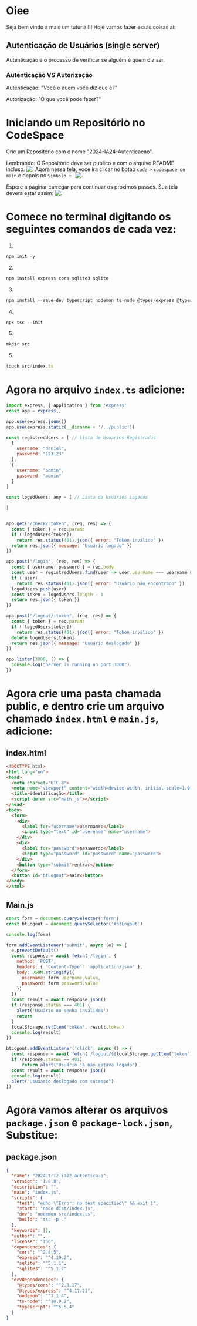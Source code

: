# Oiee
Seja bem vindo a mais um tuturial!!!
Hoje vamos fazer essas coisas ai:

## Autenticação de Usuários (single server)

Autenticação é o processo de verificar se alguém é quem diz ser. 

### Autenticação VS Autorização

Autenticação: "Você é quem você diz que é?"

Autorização: "O que você pode fazer?"


# Iniciando um Repositório  no CodeSpace
Crie um Repositório  com o nome "2024-IA24-Autenticacao".

Lembrando: O Repositório  deve ser publico e com o arquivo README incluso.
![.](https://raw.githubusercontent.com/Edson-Edu/2024-IA22-2TRI/main/img/criar_repositorio.PNG)
Agora nessa tela, voce ira clicar no botao `code` > `codespace on main` e depois no ``Simbolo + ``
![.](https://raw.githubusercontent.com/Edson-Edu/2024-IA22-2TRI/main/img/codespace.PNG)

Espere a paginar carregar para continuar os proximos passos. Sua tela devera estar assim:
 ![.](https://raw.githubusercontent.com/Edson-Edu/2024-IA22-2TRI/main/img/tela_inicial.PNG)


# Comece no terminal digitando os seguintes comandos de cada vez:

1)
````javascript
npm init -y
````

2)
````javascript
npm install express cors sqlite3 sqlite
````

3)
````javascript
npm install --save-dev typescript nodemon ts-node @types/express @types/cors
````

4)
````javascript
npx tsc --init
````

5)
````javascript
mkdir src
````

5)
````javascript
touch src/index.ts
````

# Agora no arquivo ``index.ts`` adicione:

````javascript
import express, { application } from 'express'
const app = express()

app.use(express.json())
app.use(express.static(__dirname + '/../public'))

const registredUsers = [ // Lista de Usuarios Registrados
  {
    username: "daniel",
    password: "123123"
  },
  {
    username: "admin",
    password: "admin"
  }
]

const logedUsers: any = [ // Lista de Usuarios Logados

]


app.get("/check/:token", (req, res) => {
  const { token } = req.params
  if (!logedUsers[token])
    return res.status(401).json({ error: "Token inválido" })
  return res.json({ message: "Usuário logado" })
})

app.post("/login", (req, res) => {
  const { username, password } = req.body
  const user = registredUsers.find(user => user.username === username && user.password === password)
  if (!user)
    return res.status(401).json({ error: "Usuário não encontrado" })
  logedUsers.push(user)
  const token = logedUsers.length - 1
  return res.json({ token })
})

app.post("/logout/:token", (req, res) => {
  const { token } = req.params
  if (!logedUsers[token])
    return res.status(401).json({ error: "Token inválido" })
  delete logedUsers[token]
  return res.json({ message: "Usuário deslogado" })
})

app.listen(3000, () => {
  console.log("Server is running on port 3000")
})
````
# Agora crie uma pasta chamada public, e dentro crie um arquivo chamado ``index.html`` e ``main.js``, adicione:

## index.html
````html
<!DOCTYPE html>
<html lang="en">
<head>
  <meta charset="UTF-8">
  <meta name="viewport" content="width=device-width, initial-scale=1.0">
  <title>identificação</title>
  <script defer src="main.js"></script>
</head>
<body>
  <form>
    <div>
      <label for="username">username:</label>
      <input type="text" id="username" name="username">
    </div>
    <div>
      <label for="password">password:</label>
      <input type="password" id="password" name="password">
    </div>
    <button type="submit">entrar</button>
  </form>
  <button id="btLogout">sair</button>
</body>
</html>
````

## Main.js
````javascript
const form = document.querySelector('form')
const btLogout = document.querySelector('#btLogout')

console.log(form)

form.addEventListener('submit', async (e) => {
  e.preventDefault()
  const response = await fetch('/login', {
    method: 'POST',
    headers: { 'Content-Type': 'application/json' },
    body: JSON.stringify({
      username: form.username.value,
      password: form.password.value
    })
  })
  const result = await response.json()
  if (response.status === 401) {
    alert('Usuário ou senha inválidos')
    return
  }
  localStorage.setItem('token', result.token)
  console.log(result)
})

btLogout.addEventListener('click', async () => {
  const response = await fetch(`/logout/${localStorage.getItem('token')}`, { method: 'POST' })
  if (response.status == 401)
      return alert("Usuário já não estava logado")
  const result = await response.json()
  console.log(result)
  alert("Usuaário deslogado com sucesso")
})
````

# Agora vamos alterar os arquivos ``package.json`` e ``package-lock.json``, Substitue:

## package.json

````json
{
  "name": "2024-tri2-ia22-autentica-o",
  "version": "1.0.0",
  "description": "",
  "main": "index.js",
  "scripts": {
    "test": "echo \"Error: no test specified\" && exit 1",
    "start": "node dist/index.js",
    "dev": "nodemon src/index.ts",
    "build": "tsc -p ."
  },
  "keywords": [],
  "author": "",
  "license": "ISC",
  "dependencies": {
    "cors": "^2.8.5",
    "express": "^4.19.2",
    "sqlite": "^5.1.1",
    "sqlite3": "^5.1.7"
  },
  "devDependencies": {
    "@types/cors": "^2.8.17",
    "@types/express": "^4.17.21",
    "nodemon": "^3.1.4",
    "ts-node": "^10.9.2",
    "typescript": "^5.5.4"
  }
}

````

````json

````